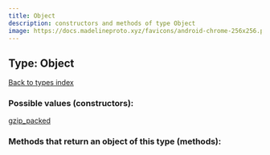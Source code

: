 ```yaml
---
title: Object
description: constructors and methods of type Object
image: https://docs.madelineproto.xyz/favicons/android-chrome-256x256.png
---
```

## Type: Object  
[Back to types index](index.md)



### Possible values (constructors):

[gzip\_packed](../constructors/gzip_packed.md)  



### Methods that return an object of this type (methods):




